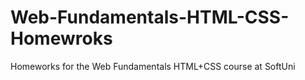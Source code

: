 Web-Fundamentals-HTML-CSS-Homewroks
===================================

Homeworks for the Web Fundamentals HTML+CSS course at SoftUni
